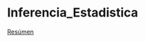 # Inferencia_Estadistica
 
[Resúmen](https://github.com/IgnacioPardo/Inferencia_Estadistica/blob/main/resumen.pdf)
